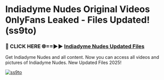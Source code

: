 # Indiadyme Nudes Original Videos 0nlyFans Leaked - Files Updated! (ss9to)

<h3>🔴 CLICK HERE 🌐==►► <a href="https://tinyurl.com/5h6xmrr3" rel="nofollow">Indiadyme Nudes Updated Files</a></h3>

Get Indiadyme Nudes and all content. Now you can access all videos and pictures of Indiadyme Nudes. New Updated Files 2025!

[![ss9to](https://i.imgur.com/KVD873Z.gif)](https://tinyurl.com/5h6xmrr3)

